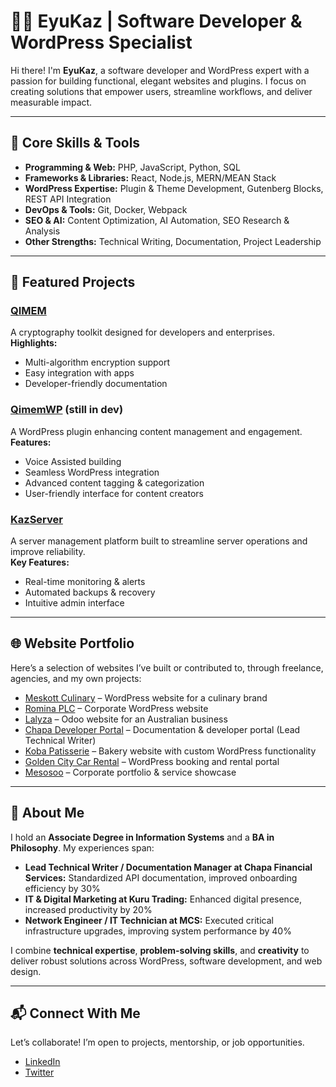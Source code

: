 # 👨‍💻 EyuKaz | Software Developer & WordPress Specialist

Hi there! I'm **EyuKaz**, a software developer and WordPress expert with a passion for building functional, elegant websites and plugins. I focus on creating solutions that empower users, streamline workflows, and deliver measurable impact.  

---

## 🔧 Core Skills & Tools

- **Programming & Web:** PHP, JavaScript, Python, SQL  
- **Frameworks & Libraries:** React, Node.js, MERN/MEAN Stack  
- **WordPress Expertise:** Plugin & Theme Development, Gutenberg Blocks, REST API Integration  
- **DevOps & Tools:** Git, Docker, Webpack  
- **SEO & AI:** Content Optimization, AI Automation, SEO Research & Analysis  
- **Other Strengths:** Technical Writing, Documentation, Project Leadership  

---

## 📂 Featured Projects

### [QIMEM](https://github.com/Qimem/QIMEM)  
A cryptography toolkit designed for developers and enterprises.  
**Highlights:**  
- Multi-algorithm encryption support  
- Easy integration with apps  
- Developer-friendly documentation  

### [QimemWP](https://github.com/EyuKaz/QimemWP) (still in dev) 
A WordPress plugin enhancing content management and engagement.  
**Features:**  
- Voice Assisted building
- Seamless WordPress integration  
- Advanced content tagging & categorization  
- User-friendly interface for content creators  

### [KazServer](https://github.com/EyuKaz/KazServer)  
A server management platform built to streamline server operations and improve reliability.  
**Key Features:**  
- Real-time monitoring & alerts  
- Automated backups & recovery  
- Intuitive admin interface  

---

## 🌐 Website Portfolio

Here’s a selection of websites I’ve built or contributed to, through freelance, agencies, and my own projects:  

- [Meskott Culinary](http://www.meskottculinary.com/) – WordPress website for a culinary brand  
- [Romina PLC](https://rominaplc.com/) – Corporate WordPress website  
- [Lalyza](https://www.lalyza.com.au/) – Odoo website for an Australian business  
- [Chapa Developer Portal](https://developer.chapa.co/) – Documentation & developer portal (Lead Technical Writer)  
- [Koba Patisserie](https://kobapatisserie.com/) – Bakery website with custom WordPress functionality  
- [Golden City Car Rental](https://goldencitycarrental.ae/) – WordPress booking and rental portal  
- [Mesosoo](https://mesosoo.com/) – Corporate portfolio & service showcase  

---

## 🧠 About Me

I hold an **Associate Degree in Information Systems** and a **BA in Philosophy**. My experiences span:  

- **Lead Technical Writer / Documentation Manager at Chapa Financial Services:** Standardized API documentation, improved onboarding efficiency by 30%  
- **IT & Digital Marketing at Kuru Trading:** Enhanced digital presence, increased productivity by 20%  
- **Network Engineer / IT Technician at MCS:** Executed critical infrastructure upgrades, improving system performance by 40%  

I combine **technical expertise**, **problem-solving skills**, and **creativity** to deliver robust solutions across WordPress, software development, and web design.  

---

## 📬 Connect With Me

Let’s collaborate! I’m open to projects, mentorship, or job opportunities.  

- [LinkedIn](https://www.linkedin.com/in/eyukaz)  
- [Twitter](https://twitter.com/EyuKaz)  
